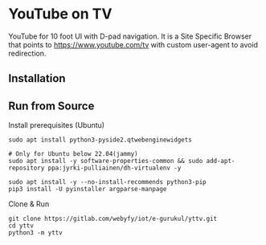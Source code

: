 # YouTube on TV
YouTube for 10 foot UI with D-pad navigation. It is a Site Specific Browser that points to https://www.youtube.com/tv with custom user-agent to avoid redirection.

## Installation

## Run from Source
Install prerequisites (Ubuntu)
```shell
sudo apt install python3-pyside2.qtwebenginewidgets

# Only for Ubuntu below 22.04(jammy)
sudo apt install -y software-properties-common && sudo add-apt-repository ppa:jyrki-pulliainen/dh-virtualenv -y

sudo apt install -y --no-install-recommends python3-pip
pip3 install -U pyinstaller argparse-manpage
```

Clone & Run
```shell
git clone https://gitlab.com/webyfy/iot/e-gurukul/yttv.git
cd yttv
python3 -m yttv
```
